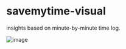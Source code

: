 # savemytime-visual
insights based on minute-by-minute time log.

![image](https://user-images.githubusercontent.com/55321327/174273070-2b7a69aa-83ff-4715-85b1-1c8915f1c80c.png)
